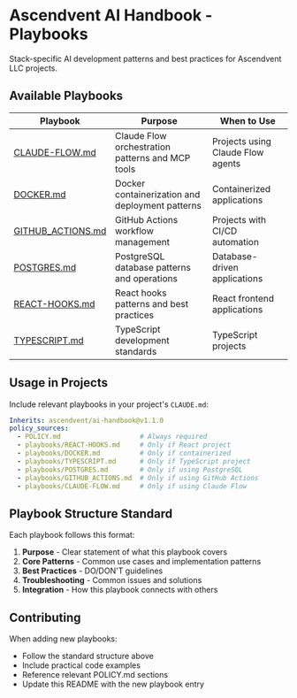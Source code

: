 # Ascendvent AI Handbook - Playbooks

Stack-specific AI development patterns and best practices for Ascendvent LLC projects.

## Available Playbooks

| Playbook | Purpose | When to Use |
|----------|---------|-------------|
| [CLAUDE-FLOW.md](./CLAUDE-FLOW.md) | Claude Flow orchestration patterns and MCP tools | Projects using Claude Flow agents |
| [DOCKER.md](./DOCKER.md) | Docker containerization and deployment patterns | Containerized applications |
| [GITHUB_ACTIONS.md](./GITHUB_ACTIONS.md) | GitHub Actions workflow management | Projects with CI/CD automation |
| [POSTGRES.md](./POSTGRES.md) | PostgreSQL database patterns and operations | Database-driven applications |
| [REACT-HOOKS.md](./REACT-HOOKS.md) | React hooks patterns and best practices | React frontend applications |
| [TYPESCRIPT.md](./TYPESCRIPT.md) | TypeScript development standards | TypeScript projects |

## Usage in Projects

Include relevant playbooks in your project's `CLAUDE.md`:

```yaml
Inherits: ascendvent/ai-handbook@v1.1.0
policy_sources:
  - POLICY.md                    # Always required
  - playbooks/REACT-HOOKS.md     # Only if React project
  - playbooks/DOCKER.md          # Only if containerized
  - playbooks/TYPESCRIPT.md      # Only if TypeScript project
  - playbooks/POSTGRES.md        # Only if using PostgreSQL
  - playbooks/GITHUB_ACTIONS.md  # Only if using GitHub Actions
  - playbooks/CLAUDE-FLOW.md     # Only if using Claude Flow
```

## Playbook Structure Standard

Each playbook follows this format:

1. **Purpose** - Clear statement of what this playbook covers
2. **Core Patterns** - Common use cases and implementation patterns
3. **Best Practices** - DO/DON'T guidelines
4. **Troubleshooting** - Common issues and solutions
5. **Integration** - How this playbook connects with others

## Contributing

When adding new playbooks:
- Follow the standard structure above
- Include practical code examples
- Reference relevant POLICY.md sections
- Update this README with the new playbook entry